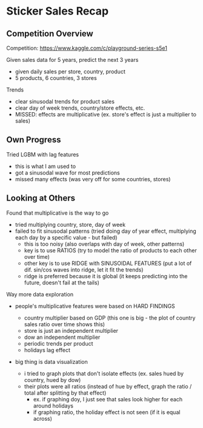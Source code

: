 # Sticker Sales Recap

## Competition Overview

Competition: https://www.kaggle.com/c/playground-series-s5e1

Given sales data for 5 years, predict the next 3 years
- given daily sales per store, country, product
- 5 products, 6 countries, 3 stores

Trends
- clear sinusodal trends for product sales
- clear day of week trends, country/store effects, etc.
- MISSED: effects are multiplicative (ex. store's effect is just a multiplier to sales)

## Own Progress

Tried LGBM with lag features
- this is what I am used to
- got a sinusodal wave for most predictions
- missed many effects (was very off for some countries, stores)

## Looking at Others

Found that multiplicative is the way to go
- tried multiplying country, store, day of week
- failed to fit sinusodal patterns (tried doing day of year effect, multiplying each day by a specific value - but failed)
    - this is too noisy (also overlaps with day of week, other patterns)
    - key is to use RATIOS (try to model the ratio of products to each other over time)
    - other key is to use RIDGE with SINUSOIDAL FEATURES (put a lot of dif. sin/cos waves into ridge, let it fit the trends)
    - ridge is preferred because it is global (it keeps predicting into the future, doesn't fail at the tails)

Way more data exploration
- people's multiplicative features were based on HARD FINDINGS
    - country multiplier based on GDP (this one is big - the plot of country sales ratio over time shows this)
    - store is just an independent multiplier
    - dow an independent multiplier
    - periodic trends per product
    - holidays lag effect

- big thing is data visualization
    - i tried to graph plots that don't isolate effects (ex. sales hued by country, hued by dow)
    - their plots were all ratios (instead of hue by effect, graph the ratio / total after splitting by that effect)
        - ex. if graphing doy, I just see that sales look higher for each around holidays
        - if graphing ratio, the holiday effect is not seen (if it is equal across)
